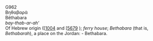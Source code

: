 <body>
  <p>G962<br>  Βηθαβαρά  <br> Bēthabara  <br><i>bay-thab-ar-ah‘ </i><br>Of Hebrew origin ([<a href="h1004.htm">1004</a>  and [<a href="h5679.htm">5679</a> ); <i>ferry</i> <i>house</i>; <i>Bethabara</i> (that is, <i>Bethabarah</i>), a place on the Jordan: - Bethabara.<br></p>
 </body>